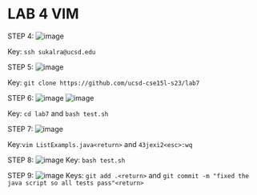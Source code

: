 # LAB 4 VIM

STEP 4:
![image](https://github.com/SumayKalra/cse15L-labreports-winter2024/assets/67125138/cd18b4f8-d041-41d1-afeb-1c9abdbb9958)

Key: ```ssh sukalra@ucsd.edu```

STEP 5:
![image](https://github.com/SumayKalra/cse15L-labreports-winter2024/assets/67125138/4c7a67ca-9cad-460f-8501-90e56502f0df)

Key: ```git clone https://github.com/ucsd-cse15l-s23/lab7```

STEP 6:
![image](https://github.com/SumayKalra/cse15L-labreports-winter2024/assets/67125138/984d9d22-0daf-4384-a935-ad457d474fc1)
![image](https://github.com/SumayKalra/cse15L-labreports-winter2024/assets/67125138/83706e1d-53f8-458b-ab60-f81bc9251d40)

Key: ```cd lab7``` and ```bash test.sh```

STEP 7:
![image](https://github.com/SumayKalra/cse15L-labreports-winter2024/assets/67125138/882949fe-57d9-4582-8910-6451c4fffc93)

Key:```vim ListExampls.java<return>``` and  ```43jexi2<esc>:wq```


STEP 8:
![image](https://github.com/SumayKalra/cse15L-labreports-winter2024/assets/67125138/dda3d98e-2a14-4578-b877-da999ee20122)
Key:  ```bash test.sh```

STEP 9:
![image](https://github.com/SumayKalra/cse15L-labreports-winter2024/assets/67125138/d3618db8-c98a-4393-986c-cff7dc668d46)
Keys: ```git add .<return>```  and ```git commit -m "fixed the java script so all tests pass"<return>```
